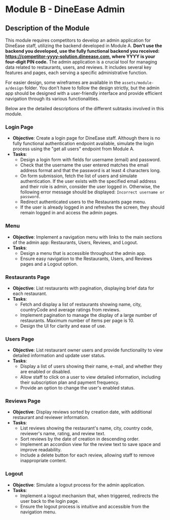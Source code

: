 # Module B - DineEase Admin

## Description of the Module
This module requires competitors to develop an admin application for DineEase staff, utilizing the backend developed in Module A. **Don't use the backend you developed, use the fully functional backend you received: https://competitor-yyyy-solution.dineease.com, where YYYY is your four-digit PIN code.** The admin application is a crucial tool for managing data related to restaurants, users, and reviews. It includes several key features and pages, each serving a specific administrative function.

For easier design, some wireframes are available in the `assets/module-a/design` folder. You don't have to follow the design strictly, but the admin app should be designed with a user-friendly interface and provide efficient navigation through its various functionalities. 

Below are the detailed descriptions of the different subtasks involved in this module.

### Login Page
- **Objective**: Create a login page for DineEase staff. Although there is no fully functional authentication endpoint available, simulate the login process using the "get all users" endpoint from Module A.
- **Tasks**:
  - Design a login form with fields for username (email) and password.
  - Check that the username the user entered matches the email address format and that the password is at least 4 characters long.
  - On form submission, fetch the list of users and simulate authentication. If the user exists with the specified email address and their role is admin, consider the user logged in. Otherwise, the following error message should be displayed: `Incorrect username or password.`
  - Redirect authenticated users to the Restaurants page menu.
  - If the user is already logged in and refreshes the screen, they should remain logged in and access the admin pages.

### Menu
- **Objective**: Implement a navigation menu with links to the main sections of the admin app: Restaurants, Users, Reviews, and Logout.
- **Tasks**:
  - Design a menu that is accessible throughout the admin app.
  - Ensure easy navigation to the Restaurants, Users, and Reviews pages and a Logout option.

### Restaurants Page
- **Objective**: List restaurants with pagination, displaying brief data for each restaurant.
- **Tasks**:
  - Fetch and display a list of restaurants showing name, city, countryCode and average ratings from reviews.
  - Implement pagination to manage the display of a large number of restaurants. Maximum number of items per page is 10.
  - Design the UI for clarity and ease of use.

### Users Page
- **Objective**: List restaurant owner users and provide functionality to view detailed information and update user status.
- **Tasks**:
  - Display a list of users showing their name, e-mail, and whether they are enabled or disabled.
  - Allow staff to click on a user to view detailed information, including their subscription plan and payment frequency.
  - Provide an option to change the user's enabled status.

### Reviews Page
- **Objective**: Display reviews sorted by creation date, with additional restaurant and reviewer information.
- **Tasks**:
  - List reviews showing the restaurant's name, city, country code, reviewer's name, rating, and review text.
  - Sort reviews by the date of creation in descending order.
  - Implement an accordion view for the review text to save space and improve readability.
  - Include a delete button for each review, allowing staff to remove inappropriate content.

### Logout
- **Objective**: Simulate a logout process for the admin application.
- **Tasks**:
  - Implement a logout mechanism that, when triggered, redirects the user back to the login page.
  - Ensure the logout process is intuitive and accessible from the navigation menu.

